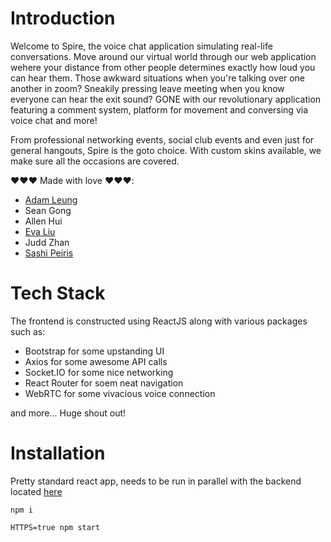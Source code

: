 # Introduction

Welcome to Spire, the voice chat application simulating real-life conversations. Move around our virtual world through our web application wehere your distance from other people determines exactly how loud you can hear them. Those awkward situations when you're talking over one another in zoom? Sneakily pressing leave meeting when you know everyone can hear the exit sound? GONE with our revolutionary application featuring a comment system, platform for movement and conversing via voice chat and more! 

From professional networking events, social club events and even just for general hangouts, Spire is the goto choice. With custom skins available, we make sure all the occasions are covered. 

❤️❤️❤️ Made with love ❤️❤️❤️:
- [Adam Leung](https://github.com/aleung27)
- Sean Gong
- Allen Hui
- [Eva Liu](https://github.com/evaliu-jpg)
- Judd Zhan
- [Sashi Peiris](https://github.com/lichbanelb)

# Tech Stack

The frontend is constructed using ReactJS along with various packages such as:
- Bootstrap for some upstanding UI
- Axios for some awesome API calls
- Socket.IO for some nice networking
- React Router for soem neat navigation
- WebRTC for some vivacious voice connection

and more... Huge shout out!

# Installation

Pretty standard react app, needs to be run in parallel with the backend located [here](https://github.com/aleung27/syncs-hackthon-backend)

`npm i`

`HTTPS=true npm start`

